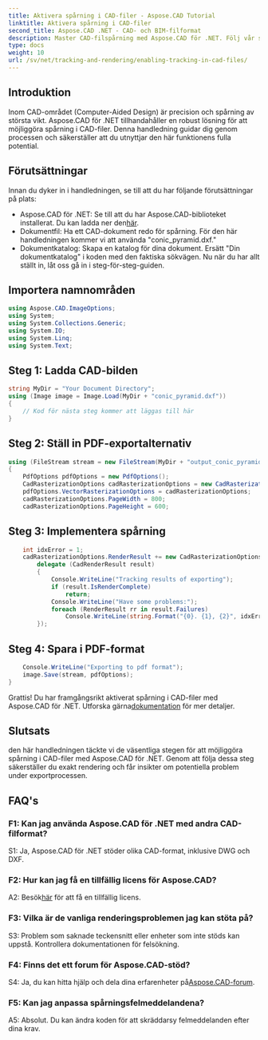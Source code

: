```yaml
---
title: Aktivera spårning i CAD-filer - Aspose.CAD Tutorial
linktitle: Aktivera spårning i CAD-filer
second_title: Aspose.CAD .NET - CAD- och BIM-filformat
description: Master CAD-filspårning med Aspose.CAD för .NET. Följ vår steg-för-steg-guide för exakt rendering och felspårning. Ladda ner nu!
type: docs
weight: 10
url: /sv/net/tracking-and-rendering/enabling-tracking-in-cad-files/
---
```

## Introduktion

Inom CAD-området (Computer-Aided Design) är precision och spårning av största vikt. Aspose.CAD för .NET tillhandahåller en robust lösning för att möjliggöra spårning i CAD-filer. Denna handledning guidar dig genom processen och säkerställer att du utnyttjar den här funktionens fulla potential.

## Förutsättningar

Innan du dyker in i handledningen, se till att du har följande förutsättningar på plats:
-  Aspose.CAD för .NET: Se till att du har Aspose.CAD-biblioteket installerat. Du kan ladda ner den[här](https://releases.aspose.com/cad/net/).
- Dokumentfil: Ha ett CAD-dokument redo för spårning. För den här handledningen kommer vi att använda "conic_pyramid.dxf."
- Dokumentkatalog: Skapa en katalog för dina dokument. Ersätt "Din dokumentkatalog" i koden med den faktiska sökvägen.
Nu när du har allt ställt in, låt oss gå in i steg-för-steg-guiden.

## Importera namnområden

```csharp
using Aspose.CAD.ImageOptions;
using System;
using System.Collections.Generic;
using System.IO;
using System.Linq;
using System.Text;
```

## Steg 1: Ladda CAD-bilden

```csharp
string MyDir = "Your Document Directory";
using (Image image = Image.Load(MyDir + "conic_pyramid.dxf"))
{
    // Kod för nästa steg kommer att läggas till här
}
```

## Steg 2: Ställ in PDF-exportalternativ

```csharp
using (FileStream stream = new FileStream(MyDir + "output_conic_pyramid.pdf", FileMode.Create))
{
    PdfOptions pdfOptions = new PdfOptions();
    CadRasterizationOptions cadRasterizationOptions = new CadRasterizationOptions();
    pdfOptions.VectorRasterizationOptions = cadRasterizationOptions;
    cadRasterizationOptions.PageWidth = 800;
    cadRasterizationOptions.PageHeight = 600;
```

## Steg 3: Implementera spårning

```csharp
    int idxError = 1;
    cadRasterizationOptions.RenderResult += new CadRasterizationOptions.CadRenderHandler(
        delegate (CadRenderResult result)
        {
            Console.WriteLine("Tracking results of exporting");
            if (result.IsRenderComplete)
                return;
            Console.WriteLine("Have some problems:");
            foreach (RenderResult rr in result.Failures)
                Console.WriteLine(string.Format("{0}. {1}, {2}", idxError++, rr.RenderCode.ToString(), rr.Message));
        });
```

## Steg 4: Spara i PDF-format

```csharp
    Console.WriteLine("Exporting to pdf format");
    image.Save(stream, pdfOptions);
}
```

 Grattis! Du har framgångsrikt aktiverat spårning i CAD-filer med Aspose.CAD för .NET. Utforska gärna[dokumentation](https://reference.aspose.com/cad/net/) för mer detaljer.

## Slutsats

den här handledningen täckte vi de väsentliga stegen för att möjliggöra spårning i CAD-filer med Aspose.CAD för .NET. Genom att följa dessa steg säkerställer du exakt rendering och får insikter om potentiella problem under exportprocessen.

## FAQ's

### F1: Kan jag använda Aspose.CAD för .NET med andra CAD-filformat?

S1: Ja, Aspose.CAD för .NET stöder olika CAD-format, inklusive DWG och DXF.

### F2: Hur kan jag få en tillfällig licens för Aspose.CAD?

 A2: Besök[här](https://purchase.aspose.com/temporary-license/) för att få en tillfällig licens.

### F3: Vilka är de vanliga renderingsproblemen jag kan stöta på?

S3: Problem som saknade teckensnitt eller enheter som inte stöds kan uppstå. Kontrollera dokumentationen för felsökning.

### F4: Finns det ett forum för Aspose.CAD-stöd?

 S4: Ja, du kan hitta hjälp och dela dina erfarenheter på[Aspose.CAD-forum](https://forum.aspose.com/c/cad/19).

### F5: Kan jag anpassa spårningsfelmeddelandena?

A5: Absolut. Du kan ändra koden för att skräddarsy felmeddelanden efter dina krav.